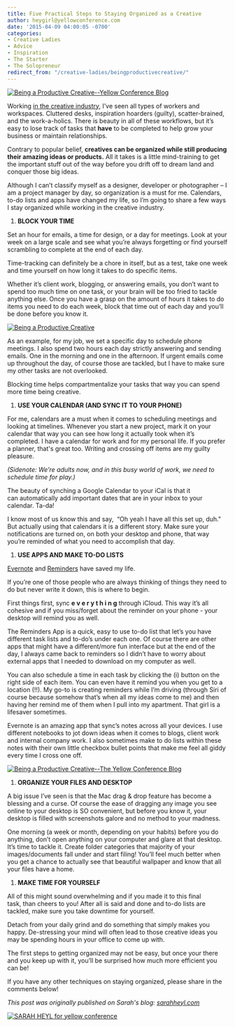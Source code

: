 ```yaml
---
title: Five Practical Steps to Staying Organized as a Creative
author: heygirl@yellowconference.com
date: '2015-04-09 04:00:05 -0700'
categories:
- Creative Ladies
- Advice
- Inspiration
- The Starter
- The Solopreneur
redirect_from: "/creative-ladies/beingproductivecreative/"
---
```


[![Being a Productive Creative--Yellow Conference Blog](http://yellowconference.com/wp-content/uploads/2015/04/094A4249-1.jpg)](http://yellowconference.com/wp-content/uploads/2015/04/094A4249-1.jpg)

Working [in the creative industry](http://harbr.co/), I’ve seen all types of workers and workspaces. Cluttered desks, inspiration hoarders (guilty), scatter-brained, and the work-a-holics. There is beauty in all of these workflows, but it’s easy to lose track of tasks that **have** to be completed to help grow your business or maintain relationships.

Contrary to popular belief, **creatives can be organized while still producing their amazing ideas or products.** All it takes is a little mind-training to get the important stuff out of the way before you drift off to dream land and conquer those big ideas.

Although I can’t classify myself as a designer, developer or photographer – I am a project manager by day, so organization is a must for me. Calendars, to-do lists and apps have changed my life, so I’m going to share a few ways I stay organized while working in the creative industry.

1.  **BLOCK YOUR TIME**

Set an hour for emails, a time for design, or a day for meetings. Look at your week on a large scale and see what you’re always forgetting or find yourself scrambling to complete at the end of each day.

Time-tracking can definitely be a chore in itself, but as a test, take one week and time yourself on how long it takes to do specific items.

Whether it’s client work, blogging, or answering emails, you don’t want to spend too much time on one task, or your brain will be too fried to tackle anything else. Once you have a grasp on the amount of hours it takes to do items you need to do each week, block that time out of each day and you’ll be done before you know it.

[![Being a Productive Creative](http://yellowconference.com/wp-content/uploads/2015/04/094A4189-1.jpg)](http://yellowconference.com/wp-content/uploads/2015/04/094A4189-1.jpg)

As an example, for my job, we set a specific day to schedule phone meetings. I also spend two hours each day strictly answering and sending emails. One in the morning and one in the afternoon. If urgent emails come up throughout the day, of course those are tackled, but I have to make sure my other tasks are not overlooked.

Blocking time helps compartmentalize your tasks that way you can spend more time being creative.

1.  **USE YOUR CALENDAR (AND SYNC IT TO YOUR PHONE)**

For me, calendars are a must when it comes to scheduling meetings and looking at timelines. Whenever you start a new project, mark it on your calendar that way you can see how long it actually took when it’s completed. I have a calendar for work and for my personal life. If you prefer a planner, that's great too. Writing and crossing off items are my guilty pleasure.

_(Sidenote: We’re adults now, and in this busy world of work, we need to schedule time for play.)_

The beauty of synching a Google Calendar to your iCal is that it can automatically add important dates that are in your inbox to your calendar. Ta-da!

I know most of us know this and say,  “Oh yeah I have all this set up, duh." But actually using that calendars it is a different story. Make sure your notifications are turned on, on both your desktop and phone, that way you’re reminded of what you need to accomplish that day.

1.  **USE APPS AND MAKE TO-DO LISTS**

[Evernote](https://evernote.com/) and [Reminders](https://support.apple.com/en-us/HT202335) have saved my life.

If you’re one of those people who are always thinking of things they need to do but never write it down, this is where to begin.

First things first, sync **e v e r y t h i n g** through iCloud. This way it’s all cohesive and if you miss/forget about the reminder on your phone - your desktop will remind you as well.

The Reminders App is a quick, easy to use to-do list that let’s you have different task lists and to-do’s under each one. Of course there are other apps that might have a different/more fun interface but at the end of the day, I always came back to reminders so I didn’t have to worry about external apps that I needed to download on my computer as well.

You can also schedule a time in each task by clicking the (i) button on the right side of each item. You can even have it remind you when you get to a location (!!). My go-to is creating reminders while I’m driving (through Siri of course because somehow that’s when all my ideas come to me) and then having her remind me of them when I pull into my apartment. That girl is a lifesaver sometimes.

Evernote is an amazing app that sync’s notes across all your devices. I use different notebooks to jot down ideas when it comes to blogs, client work and internal company work. I also sometimes make to do lists within these notes with their own little checkbox bullet points that make me feel all giddy every time I cross one off.

[![Being a Productive Creative--The Yellow Conference Blog](http://yellowconference.com/wp-content/uploads/2015/04/evernote-reminder-img.jpg)](http://yellowconference.com/wp-content/uploads/2015/04/evernote-reminder-img.jpg)

1.  **ORGANIZE YOUR FILES AND DESKTOP**

A big issue I’ve seen is that the Mac drag & drop feature has become a blessing and a curse. Of course the ease of dragging any image you see online to your desktop is SO convenient, but before you know it, your desktop is filled with screenshots galore and no method to your madness.

One morning (a week or month, depending on your habits) before you do anything, don’t open anything on your computer and glare at that desktop. It’s time to tackle it. Create folder categories that majority of your images/documents fall under and start filing! You’ll feel much better when you get a chance to actually see that beautiful wallpaper and know that all your files have a home.

1.  **MAKE TIME FOR YOURSELF**

All of this might sound overwhelming and if you made it to this final task, than cheers to you! After all is said and done and to-do lists are tackled, make sure you take downtime for yourself.

Detach from your daily grind and do something that simply makes you happy. De-stressing your mind will often lead to those creative ideas you may be spending hours in your office to come up with.

The first steps to getting organized may not be easy, but once your there and you keep up with it, you’ll be surprised how much more efficient you can be!

If you have any other techniques on staying organized, please share in the comments below!

_This post was originally published on Sarah's blog: [sarahheyl.com](http://www.sarahheyl.com/)_

[![SARAH HEYL for yellow conference](http://yellowconference.com/wp-content/uploads/2015/04/SARAH-HEYL.jpg)](http://www.sarahheyl.com/)
